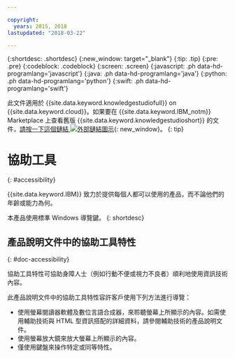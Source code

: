 ```yaml
---

copyright:
  years: 2015, 2018
lastupdated: "2018-03-22"

---
```


{:shortdesc: .shortdesc}
{:new_window: target="_blank"}
{:tip: .tip}
{:pre: .pre}
{:codeblock: .codeblock}
{:screen: .screen}
{:javascript: .ph data-hd-programlang='javascript'}
{:java: .ph data-hd-programlang='java'}
{:python: .ph data-hd-programlang='python'}
{:swift: .ph data-hd-programlang='swift'}

此文件適用於 {{site.data.keyword.knowledgestudiofull}} on {{site.data.keyword.cloud}}。如果要在 {{site.data.keyword.IBM_notm}} Marketplace 上查看舊版 {{site.data.keyword.knowledgestudioshort}} 的文件，[請按一下這個鏈結 ![外部鏈結圖示](../../icons/launch-glyph.svg "外部鏈結圖示")](https://{DomainName}/docs/services/knowledge-studio/accessibility.html){: new_window}。
{: tip}

# 協助工具
{: #accessibility}

{{site.data.keyword.IBM}} 致力於提供每個人都可以使用的產品，而不論他們的年齡或能力為何。

本產品使用標準 Windows 導覽鍵。
{: shortdesc}

## 產品說明文件中的協助工具特性
{: #doc-accessibility}

協助工具特性可協助身障人士（例如行動不便或視力不良者）順利地使用資訊技術內容。

此產品說明文件中的協助工具特性容許客戶使用下列方法進行導覽：

- 使用螢幕閱讀器軟體及數位言語合成器，來聆聽螢幕上所顯示的內容。如需使用輔助技術與 HTML 型資訊搭配的詳細資料，請參閱輔助技術的產品說明文件。
- 使用螢幕放大鏡來放大螢幕上所顯示的內容。
- 僅使用鍵盤來操作特定或同等特性。
